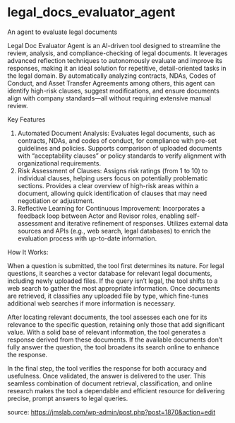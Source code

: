 # legal_docs_evaluator_agent
An agent to evaluate legal documents

Legal Doc Evaluator Agent is an AI-driven tool designed to streamline the review, analysis, and compliance-checking of legal documents. It leverages advanced reflection techniques to autonomously evaluate and improve its responses, making it an ideal solution for repetitive, detail-oriented tasks in the legal domain. By automatically analyzing contracts, NDAs, Codes of Conduct, and Asset Transfer Agreements among others, this agent can identify high-risk clauses, suggest modifications, and ensure documents align with company standards—all without requiring extensive manual review.

Key Features
1. Automated Document Analysis: Evaluates legal documents, such as contracts, NDAs, and codes of conduct, for compliance with pre-set guidelines and policies.
Supports comparison of uploaded documents with “acceptability clauses” or policy standards to verify alignment with organizational requirements.
2. Risk Assessment of Clauses:  Assigns risk ratings (from 1 to 10) to individual clauses, helping users focus on potentially problematic sections.
Provides a clear overview of high-risk areas within a document, allowing quick identification of clauses that may need negotiation or adjustment.
3. Reflective Learning for Continuous Improvement:  Incorporates a feedback loop between Actor and Revisor roles, enabling self-assessment and iterative refinement of responses.
Utilizes external data sources and APIs (e.g., web search, legal databases) to enrich the evaluation process with up-to-date information.

How It Works: 

When a question is submitted, the tool first determines its nature. For legal questions, it searches a vector database for relevant legal documents, including newly uploaded files. If the query isn’t legal, the tool shifts to a web search to gather the most appropriate information. Once documents are retrieved, it classifies any uploaded file by type, which fine-tunes additional web searches if more information is necessary.

After locating relevant documents, the tool assesses each one for its relevance to the specific question, retaining only those that add significant value. With a solid base of relevant information, the tool generates a response derived from these documents. If the available documents don’t fully answer the question, the tool broadens its search online to enhance the response.

In the final step, the tool verifies the response for both accuracy and usefulness. Once validated, the answer is delivered to the user. This seamless combination of document retrieval, classification, and online research makes the tool a dependable and efficient resource for delivering precise, prompt answers to legal queries.

source: https://jmslab.com/wp-admin/post.php?post=1870&action=edit
